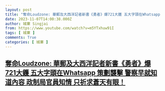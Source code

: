 ```yaml
---
layout: post
title: "奪命Loudzone: 華郵及大西洋記者新書《勇者》爆721大鑊 五大字頭在Whatsapp 策劃襲擊 警察早就知道內容 政制局官員知情 只祈求蒼天有眼！"
date: 2023-11-07T14:00:38.000Z
author: 城寨 Singjai
from: https://www.youtube.com/watch?v=m5YTxhuw91I
tags: [ 城寨 ]
comments: True
categories: [ 城寨 ]
---
```

<!--1699365638000-->
[奪命Loudzone: 華郵及大西洋記者新書《勇者》爆721大鑊 五大字頭在Whatsapp 策劃襲擊 警察早就知道內容 政制局官員知情 只祈求蒼天有眼！](https://www.youtube.com/watch?v=m5YTxhuw91I)
------

<div>

</div>
